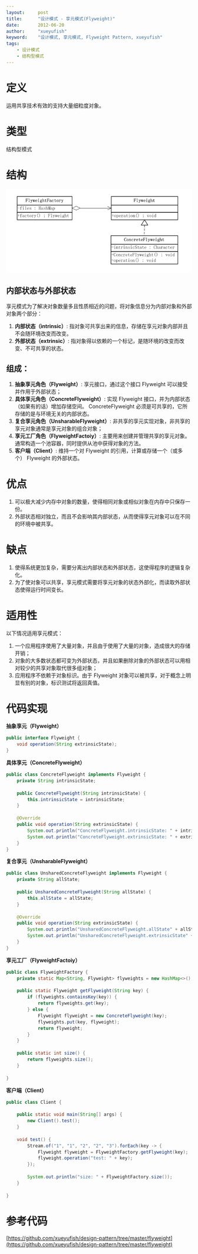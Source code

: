 ```yaml
---
layout:     post
title:      "设计模式 - 享元模式(Flyweight)"
date:       2012-06-20
author:     "xueyufish"
keyword:    "设计模式, 享元模式, Flyweight Pattern, xueyufish"
tags:
    - 设计模式
    - 结构型模式
---
```


# 定义
运用共享技术有效的支持大量细粒度对象。

# 类型
结构型模式

# 结构
![享元模式结构](/assets/attachment/design-pattern/8352b0abbac97a61f526ffac5318b091.png)

## 内部状态与外部状态

享元模式为了解决对象数量多且性质相近的问题，将对象信息分为内部对象和外部对象两个部分：
1. **内部状态（intrinsic）**: 指对象可共享出来的信息，存储在享元对象内部并且不会随环境改变而改变。
2. **外部状态（extrinsic）**: 指对象得以依赖的一个标记，是随环境的改变而改变、不可共享的状态。

## 组成：

1. **抽象享元角色（Flyweight）**: 享元接口，通过这个接口 Flyweight 可以接受并作用于外部状态；
2. **具体享元角色（ConcreteFlyweight）**: 实现 Flyweight 接口，并为内部状态（如果有的话）增加存储空间。 ConcreteFlyweight 必须是可共享的，它所存储的是与环境无关的内部状态。
3. **复合享元角色（UnsharableFlyweight）**: 非共享的享元实现对象，非共享的享元对象通常是享元对象的组合对象； 
4. **享元工厂角色（FlyweightFactoiy）**: 主要用来创建并管理共享的享元对象。通常构造一个池容器，同时提供从池中获得对象的方法。
5. **客户端（Client）**: 维持一个对 Flyweight 的引用，计算或存储一个（或多个） Flyweight 的外部状态。

# 优点
1. 可以极大减少内存中对象的数量，使得相同对象或相似对象在内存中只保存一份。
2. 外部状态相对独立，而且不会影响其内部状态，从而使得享元对象可以在不同的环境中被共享。

# 缺点
1. 使得系统更加复杂，需要分离出内部状态和外部状态，这使得程序的逻辑复杂化。
2. 为了使对象可以共享，享元模式需要将享元对象的状态外部化，而读取外部状态使得运行时间变长。

# 适用性
以下情况适用享元模式：

1. 一个应用程序使用了大量对象，并且由于使用了大量的对象，造成很大的存储开销；
2. 对象的大多数状态都可变为外部状态，并且如果删除对象的外部状态可以用相对较少的共享对象取代很多组对象；
3. 应用程序不依赖于对象标识。由于 Flyweight 对象可以被共享，对于概念上明显有别的对象，标识测试将返回真值。

# 代码实现

**抽象享元（Flyweight）**
```java
public interface Flyweight {
    void operation(String extrinsicState);
}
```

**具体享元（ConcreteFlyweight）**
```java
public class ConcreteFlyweight implements Flyweight {
    private String intrinsicState;

    public ConcreteFlyweight(String intrinsicState) {
        this.intrinsicState = intrinsicState;
    }

    @Override
    public void operation(String extrinsicState) {
        System.out.println("ConcreteFlyweight.intrinsicState: " + intrinsicState);
        System.out.println("ConcreteFlyweight.extrinsicState: " + extrinsicState);
    }
}
```

**复合享元（UnsharableFlyweight）**
```java
public class UnsharedConcreteFlyweight implements Flyweight {
    private String allState;

    public UnsharedConcreteFlyweight(String allState) {
        this.allState = allState;
    }

    @Override
    public void operation(String extrinsicState) {
        System.out.println("UnsharedConcreteFlyweight.allState" + allState);
        System.out.println("UnsharedConcreteFlyweight.extrinsicState" + extrinsicState);
    }
}
```

**享元工厂（FlyweightFactoiy）**
```java
public class FlyweightFactory {
    private static Map<String, Flyweight> flyweights = new HashMap<>();

    public static Flyweight getFlyweight(String key) {
        if (flyweights.containsKey(key)) {
            return flyweights.get(key);
        } else {
            Flyweight flyweight = new ConcreteFlyweight(key);
            flyweights.put(key, flyweight);
            return flyweight;
        }
    }

    public static int size() {
        return flyweights.size();
    }

}
```

**客户端（Client）**
```java
public class Client {

    public static void main(String[] args) {
        new Client().test();
    }

    void test() {
        Stream.of("1", "1", "2", "2", "3").forEach(key -> {
            Flyweight flyweight = FlyweightFactory.getFlyweight(key);
            flyweight.operation("test: " + key);
        });

        System.out.println("size: " + FlyweightFactory.size());
    }

}
```

# 参考代码
[https://github.com/xueyufish/design-pattern/tree/master/flyweight](https://github.com/xueyufish/design-pattern/tree/master/flyweight)